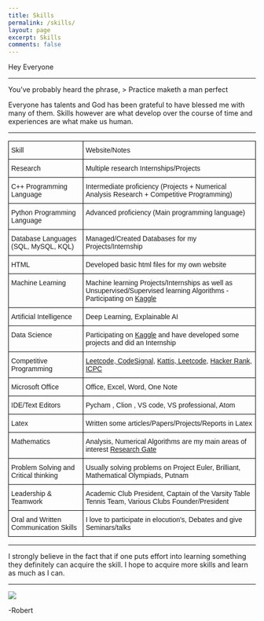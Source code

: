 ```yaml
---
title: Skills
permalink: /skills/
layout: page
excerpt: Skills
comments: false
---
```

Hey Everyone
<hr>
You’ve probably heard the phrase, 
> Practice maketh a man perfect  

Everyone has talents and God has been grateful to have blessed me with many of them. Skills however are what develop over the course of time and experiences are what make us human.
<hr>
<style type="text/css">
.tg  {border-collapse:collapse;border-spacing:0;}
.tg td{border-color:black;border-style:solid;border-width:1px;font-family:Arial, sans-serif;font-size:14px;
  overflow:hidden;padding:10px 5px;word-break:normal;}
.tg th{border-color:black;border-style:solid;border-width:1px;font-family:Arial, sans-serif;font-size:14px;
  font-weight:normal;overflow:hidden;padding:10px 5px;word-break:normal;}
.tg .tg-1wig{font-weight:bold;text-align:left;vertical-align:top}
.tg .tg-0lax{text-align:left;vertical-align:top}
</style>
<table class="tg">
<thead>
  <tr>
    <th class="tg-0lax">Skill</th>
    <th class="tg-0lax">Website/Notes</th>
    <!--<th class="tg-0lax">Rating -/5</th>-->
  </tr>
</thead>
<tbody>
  <tr>
    <td class="tg-0lax">Research</td>
    <td class="tg-0lax">Multiple research Internships/Projects</td>
  </tr>
  <tr>
    <td class="tg-0lax">C++ Programming Language</td>
    <td class="tg-0lax">Intermediate proficiency (Projects + Numerical Analysis Research + Competitive Programming)</td>
  </tr>
  <tr>
    <td class="tg-0lax">Python Programming Language</td>
    <td class="tg-0lax">Advanced proficiency (Main programming language)<br><br></td>
     <!--<td class="tg-0lax">3</td>-->
  </tr>
  <tr>
    <td class="tg-0lax">Database Languages (SQL, MySQL, KQL)</td>
    <td class="tg-0lax">Managed/Created Databases for my Projects/Internship </td>
     <!--<td class="tg-0lax">3</td>-->
  </tr>
  <tr>
    <td class="tg-0lax">HTML</td>
    <td class="tg-0lax">Developed basic html files for my own website</td>
     <!--<td class="tg-0lax">4</td>-->
  </tr>

  <tr>
    <td class="tg-0lax">Machine Learning </td>
    <td class="tg-0lax">Machine learning Projects/Internships as well as Unsupervised/Supervised learning Algorithms -  Participating on <a href="https://www.kaggle.com/robertjoseph2001" target="_blank" rel="noopener noreferrer">Kaggle</a></td>
     <!--<td class="tg-0lax">2</td>-->
  </tr>
  <tr>
    <td class="tg-0lax">Artificial Intelligence</td>
    <td class="tg-0lax">Deep Learning, Explainable AI</td>
     <!--<td class="tg-0lax">2</td>-->
  </tr>
  <tr>
    <td class="tg-0lax">Data Science</td>
    <td class="tg-0lax"><span style="font-weight:400;font-style:normal">Participating on </span><a href="https://www.kaggle.com/robertjoseph2001" target="_blank" rel="noopener noreferrer"><span style="font-weight:400;font-style:normal;text-decoration:none">Kaggle</span></a><span style="font-weight:400;font-style:normal;text-decoration:none"> and have developed some projects and did an Internship</span><br></td>
     <!--<td class="tg-0lax">3</td>-->
  </tr>
  <tr>
    <td class="tg-0lax">Competitive Programming</td>
    <td class="tg-0lax"><a href="https://leetcode.com/robujsph2001/" target="_blank" rel="noopener noreferrer">Leetcode, </a><a href="https://app.codesignal.com/profile/robert_j44" target="_blank" rel="noopener noreferrer">CodeSignal</a>, <a href="https://open.kattis.com/users/robert-joseph" target="_blank" rel="noopener noreferrer">Kattis, </a><a href="https://leetcode.com/robujsph2001/" target="_blank" rel="noopener noreferrer">Leetcode</a>, </a><a href="https://www.hackerrank.com/Robert_boy" target="_blank" rel="noopener noreferrer">Hacker Rank,</a> <a href="https://icpc.baylor.edu/ICPCID/AD8WSBDQSBXA" target="_blank" rel="noopener noreferrer">ICPC</a></td>
    <!--<td class="tg-0lax">3</td>-->
  </tr>
  <tr>
    <td class="tg-0lax">Microsoft Office </td>
    <td class="tg-0lax">Office, Excel, Word, One Note</td>
    <!-- <td class="tg-0lax">4</td>-->
  </tr>
  <tr>
    <td class="tg-0lax">IDE/Text Editors</td>
    <td class="tg-0lax">Pycham , Clion , VS code, VS professional, Atom</td>
    <!-- <td class="tg-0lax">4</td>-->
  </tr>
  <tr>
    <td class="tg-0lax">Latex</td>
    <td class="tg-0lax">Written some articles/Papers/Projects/Reports in Latex</td>
     <!--<td class="tg-0lax">4</td>-->
  </tr>
  <tr>
    <td class="tg-0lax">Mathematics</td>
    <td class="tg-0lax">Analysis, Numerical Algorithms are my main areas of interest <a href="https://www.researchgate.net/profile/Robert_Joseph" target="_blank" rel="noopener noreferrer">Research Gate</a> </td>
     <!--<td class="tg-0lax">4</td>-->
  </tr>
  <tr>
    <td class="tg-0lax">Problem Solving and Critical thinking</td>
    <td class="tg-0lax">Usually solving problems on Project Euler, Brilliant, Mathematical Olympiads, Putnam</td>
    <!-- <td class="tg-0lax">5</td>-->
  </tr>
  <tr>
    <td class="tg-0lax">Leadership & Teamwork</td>
    <td class="tg-0lax">Academic Club President, Captain of the Varsity Table Tennis Team, Various Clubs Founder/President</td>
     <!--<td class="tg-0lax">5</td>-->
  </tr>
  <tr>
    <td class="tg-1wig"><span style="font-weight:normal">Oral and Written Communication Skills</span></td>
    <td class="tg-0lax">I love to participate in elocution's, Debates and give Seminars/talks</td>
     <!--<td class="tg-0lax">4</td>-->
  </tr>
</tbody>
</table>
<hr>
I strongly believe in the fact that if one puts effort into learning something they definitely can acquire the skill. I hope to acquire more skills and learn as much as I can.
<hr>
<img src = "https://cw-gbl-gws-prod.azureedge.net/-/media/cw/americas/canada/office-pages/edmonton-mobile.jpg?rev=6ec6a6b628cd46fda0f0312309408a67">   

-Robert
